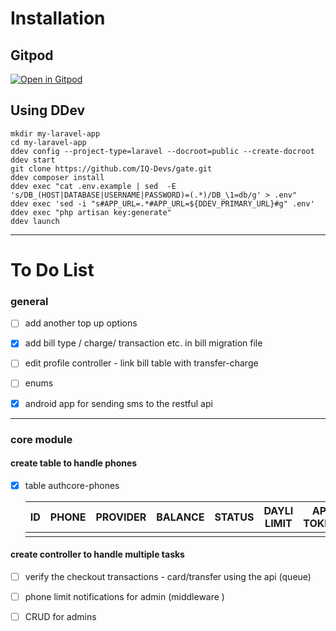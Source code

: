 

# Installation
## Gitpod 

[![Open in Gitpod](https://gitpod.io/button/open-in-gitpod.svg)](https://gitpod.io/#https://github.com/IQ-Devs/gate)

## Using DDev 

```shell
mkdir my-laravel-app
cd my-laravel-app
ddev config --project-type=laravel --docroot=public --create-docroot
ddev start
git clone https://github.com/IQ-Devs/gate.git
ddev composer install
ddev exec "cat .env.example | sed  -E 's/DB_(HOST|DATABASE|USERNAME|PASSWORD)=(.*)/DB_\1=db/g' > .env"
ddev exec 'sed -i "s#APP_URL=.*#APP_URL=${DDEV_PRIMARY_URL}#g" .env'
ddev exec "php artisan key:generate"
ddev launch
```

---

# To Do List

### general

- [ ] add another  top up options

- [x] add bill type / charge/ transaction  etc. in bill migration file 

- [ ]  edit profile controller - link bill table with transfer-charge

- [ ] enums

- [x] android app for sending sms to the restful api

---

### core module

#### create table to handle phones

- [x] table authcore-phones
  
  | ID  | PHONE | PROVIDER | BALANCE | STATUS | DAYLI LIMIT | API TOKEN | CHARGE TYPE |
  | --- | ----- | -------- | ------- | ------ | ----------- | --------- | ----------- |
  |     |       |          |         |        |             |           |             |

#### create controller to handle multiple tasks

- [ ] verify the checkout transactions - card/transfer using the api (queue)

- [ ] phone limit notifications for admin (middleware ) 

- [ ] CRUD  for admins 
